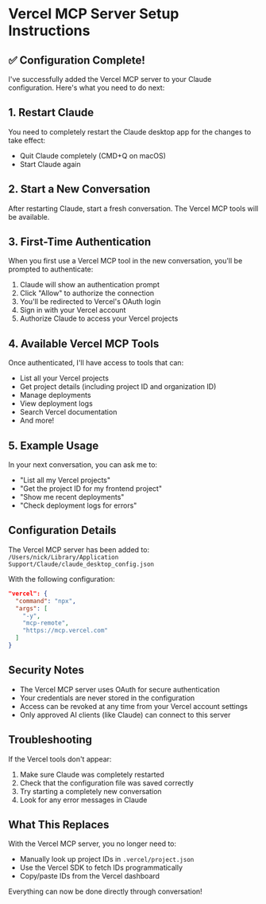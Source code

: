 # Vercel MCP Server Setup Instructions

## ✅ Configuration Complete!

I've successfully added the Vercel MCP server to your Claude configuration. Here's what you need to do next:

## 1. Restart Claude

You need to completely restart the Claude desktop app for the changes to take effect:
- Quit Claude completely (CMD+Q on macOS)
- Start Claude again

## 2. Start a New Conversation

After restarting Claude, start a fresh conversation. The Vercel MCP tools will be available.

## 3. First-Time Authentication

When you first use a Vercel MCP tool in the new conversation, you'll be prompted to authenticate:

1. Claude will show an authentication prompt
2. Click "Allow" to authorize the connection
3. You'll be redirected to Vercel's OAuth login
4. Sign in with your Vercel account
5. Authorize Claude to access your Vercel projects

## 4. Available Vercel MCP Tools

Once authenticated, I'll have access to tools that can:
- List all your Vercel projects
- Get project details (including project ID and organization ID)
- Manage deployments
- View deployment logs
- Search Vercel documentation
- And more!

## 5. Example Usage

In your next conversation, you can ask me to:
- "List all my Vercel projects"
- "Get the project ID for my frontend project"
- "Show me recent deployments"
- "Check deployment logs for errors"

## Configuration Details

The Vercel MCP server has been added to:
`/Users/nick/Library/Application Support/Claude/claude_desktop_config.json`

With the following configuration:
```json
"vercel": {
  "command": "npx",
  "args": [
    "-y",
    "mcp-remote",
    "https://mcp.vercel.com"
  ]
}
```

## Security Notes

- The Vercel MCP server uses OAuth for secure authentication
- Your credentials are never stored in the configuration
- Access can be revoked at any time from your Vercel account settings
- Only approved AI clients (like Claude) can connect to this server

## Troubleshooting

If the Vercel tools don't appear:
1. Make sure Claude was completely restarted
2. Check that the configuration file was saved correctly
3. Try starting a completely new conversation
4. Look for any error messages in Claude

## What This Replaces

With the Vercel MCP server, you no longer need to:
- Manually look up project IDs in `.vercel/project.json`
- Use the Vercel SDK to fetch IDs programmatically
- Copy/paste IDs from the Vercel dashboard

Everything can now be done directly through conversation!